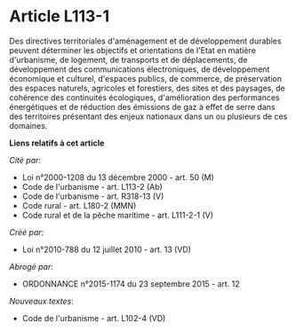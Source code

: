 # Article L113-1

Des directives territoriales d'aménagement et de développement durables peuvent déterminer les objectifs et orientations de
l'Etat en matière d'urbanisme, de logement, de transports et de déplacements, de développement des communications
électroniques, de développement économique et culturel, d'espaces publics, de commerce, de préservation des espaces naturels,
agricoles et forestiers, des sites et des paysages, de cohérence des continuités écologiques, d'amélioration des performances
énergétiques et de réduction des émissions de gaz à effet de serre dans des territoires présentant des enjeux nationaux dans
un ou plusieurs de ces domaines.

**Liens relatifs à cet article**

_Cité par_:

  - Loi n°2000-1208 du 13 décembre 2000 - art. 50 (M)
  - Code de l'urbanisme - art. L113-2 (Ab)
  - Code de l'urbanisme - art. R318-13 (V)
  - Code rural - art. L180-2 (MMN)
  - Code rural et de la pêche maritime - art. L111-2-1 (V)

_Créé par_:

  - Loi n°2010-788 du 12 juillet 2010 - art. 13 (VD)

_Abrogé par_:

  - ORDONNANCE n°2015-1174 du 23 septembre 2015 - art. 12

_Nouveaux textes_:

  - Code de l'urbanisme - art. L102-4 (VD)
